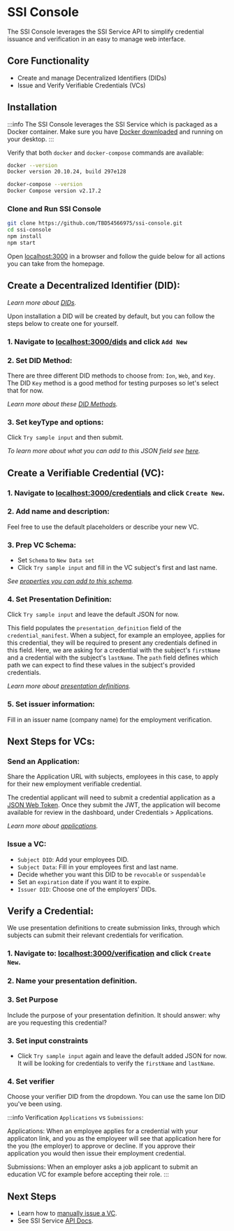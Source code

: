 # SSI Console

The SSI Console leverages the SSI Service API to simplify credential issuance and verification in an easy to manage web interface.

## Core Functionality
- Create and manage Decentralized Identifiers (DIDs)
- Issue and Verify Verifiable Credentials (VCs)

## Installation
:::info
The SSI Console leverages the SSI Service which is packaged as a Docker container. Make sure you have [Docker downloaded](https://www.docker.com/products/docker-desktop/) and running on your desktop.
:::

Verify that both `docker` and `docker-compose` commands are available:
```bash
docker --version
Docker version 20.10.24, build 297e128

docker-compose --version
Docker Compose version v2.17.2
```

### Clone and Run SSI Console
```bash
git clone https://github.com/TBD54566975/ssi-console.git
cd ssi-console
npm install
npm start
```

Open [localhost:3000](http://localhost:3000/) in a browser and follow the guide below for all actions you can take from the homepage.

## Create a Decentralized Identifier (DID):
_Learn more about [DIDs](https://developer.tbd.website/docs/web5/learn/decentralized-identifiers)._

Upon installation a DID will be created by default, but you can follow the steps below to create one for yourself.

### 1. Navigate to [localhost:3000/dids](http://localhost:3000/dids) and click `Add New`

### 2. Set DID Method:
There are three different DID methods to choose from: `Ion`, `Web`, and `Key`. The DID `Key` method is a good method for testing purposes so let's select that for now.

_Learn more about these [DID Methods](https://developer.tbd.website/docs/web5/learn/decentralized-identifiers/#methods)._

### 3. Set keyType and options:
Click `Try sample input` and then submit.

_To learn more about what you can add to this JSON field see [here](https://developer.tbd.website/docs/apis/ssi-service/#tag/DecentralizedIdentityAPI/paths/~1v1~1dids~1%7Bmethod%7D/put)._

<!-- TODO:
- Refresh page and you should see your new DID listed under the `All DIDs` index. -->

## Create a Verifiable Credential (VC):
### 1. Navigate to [localhost:3000/credentials](localhost:3000/credentials) and click `Create New`.

### 2. Add name and description:
Feel free to use the default placeholders or describe your new VC.

### 3. Prep VC Schema:
- Set `Schema` to `New Data set`
- Click `Try sample input` and fill in the VC subject's first and last name.

_See [properties you can add to this schema](https://developer.tbd.website/docs/apis/ssi-service#tag/SchemaAPI)._

### 4. Set Presentation Definition:
Click `Try sample input` and leave the default JSON for now.

This field populates the `presentation_definition` field of the `credential_manifest`. When a subject, for example an employee, applies for this credential, they will be required to present any credentials defined in this field. Here, we are asking for a credential with the subject's `firstName` and a credential with the subject's `lastName`. The `path` field defines which path we can expect to find these values in the subject's provided credentials.

_Learn more about [presentation definitions](https://developer.tbd.website/docs/apis/ssi-service#tag/PresentationDefinitionAPI/paths/~1v1~1presentations~1definitions/put)._

### 5. Set issuer information:
Fill in an issuer name (company name) for the employment verification.

## Next Steps for VCs:
### Send an Application:
Share the Application URL with subjects, employees in this case, to apply for their new employment verifiable credential.

The credential applicant will need to submit a credential application as a [JSON Web Token](https://jwt.io/). Once they submit the JWT, the application will become available for review in the dashboard, under Credentials > Applications.

_Learn more about [applications](https://developer.tbd.website/docs/apis/ssi-service/#tag/ApplicationAPI/paths/~1v1~1manifests~1applications/put)._

<!-- TODO: The Application URL opens up to a hardcoded KYC Credential application in the console app, Kirah going to work on. -->

### Issue a VC:
  - `Subject DID`: Add your employees DID.
  - `Subject Data`: Fill in your employees first and last name.
  - Decide whether you want this DID to be `revocable` or `suspendable`
  - Set an `expiration` date if you want it to expire.
  - `Issuer DID`: Choose one of the employers' DIDs.

## Verify a Credential:

We use presentation definitions to create submission links, through which subjects can submit their relevant credentials for verification.

### 1. Navigate to: [localhost:3000/verification](localhost:3000/verification) and click `Create New`.
### 2. Name your presentation definition.
### 3. Set Purpose
Include the purpose of your presentation definition. It should answer: why are you requesting this credential?

### 3. Set input constraints
- Click `Try sample input` again and leave the default added JSON for now.
It will be looking for credentials to verify the `firstName` and `lastName`.

### 4. Set verifier
Choose your verifier DID from the dropdown. You can use the same Ion DID you've been using.

:::info
Verification `Applications` vs `Submissions`:

Applications: When an employee applies for a credential with your applicaton link, and you as the employeer will see that application here for the you (the employer) to approve or decline. If you approve their application you would then issue their employment credential.

Submissions: When an employer asks a job applicant to submit an education VC for example before accepting their role.
:::

## Next Steps
- Learn how to [manually issue a VC](https://developer.tbd.website/blog/issue-verifiable-credential-manually/).
- See SSI Service [API Docs](https://developer.tbd.website/docs/apis/ssi-service).
